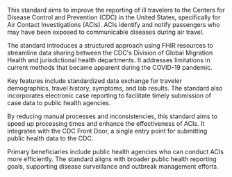 This standard aims to improve the reporting of ill travelers to the Centers for Disease Control and Prevention (CDC) in the United States, specifically for Air Contact Investigations (ACIs). ACIs identify and notify passengers who may have been exposed to communicable diseases during air travel.

The standard introduces a structured approach using FHIR resources to streamline data sharing between the CDC's Division of Global Migration Health and jurisdictional health departments. It addresses limitations in current methods that became apparent during the COVID-19 pandemic.

Key features include standardized data exchange for traveler demographics, travel history, symptoms, and lab results. The standard also incorporates electronic case reporting to facilitate timely submission of case data to public health agencies.

By reducing manual processes and inconsistencies, this standard aims to speed up processing times and enhance the effectiveness of ACIs. It integrates with the CDC Front Door, a single entry point for submitting public health data to the CDC.

Primary beneficiaries include public health agencies who can conduct ACIs more efficiently. The standard aligns with broader public health reporting goals, supporting disease surveillance and outbreak management efforts.